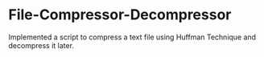 # File-Compressor-Decompressor
Implemented a script to compress a text file using Huffman Technique and decompress it later.
